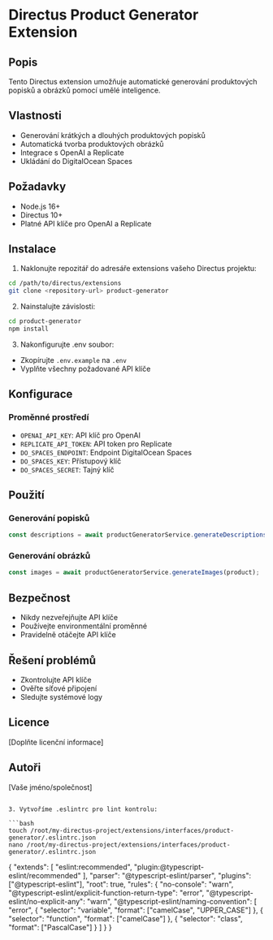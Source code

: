 # Directus Product Generator Extension

## Popis
Tento Directus extension umožňuje automatické generování produktových popisků a obrázků pomocí umělé inteligence.

## Vlastnosti
- Generování krátkých a dlouhých produktových popisků
- Automatická tvorba produktových obrázků
- Integrace s OpenAI a Replicate
- Ukládání do DigitalOcean Spaces

## Požadavky
- Node.js 16+
- Directus 10+
- Platné API klíče pro OpenAI a Replicate

## Instalace

1. Naklonujte repozitář do adresáře extensions vašeho Directus projektu:
```bash
cd /path/to/directus/extensions
git clone <repository-url> product-generator
```

2. Nainstalujte závislosti:
```bash
cd product-generator
npm install
```

3. Nakonfigurujte .env soubor:
- Zkopírujte `.env.example` na `.env`
- Vyplňte všechny požadované API klíče

## Konfigurace

### Proměnné prostředí
- `OPENAI_API_KEY`: API klíč pro OpenAI
- `REPLICATE_API_TOKEN`: API token pro Replicate
- `DO_SPACES_ENDPOINT`: Endpoint DigitalOcean Spaces
- `DO_SPACES_KEY`: Přístupový klíč
- `DO_SPACES_SECRET`: Tajný klíč

## Použití

### Generování popisků
```typescript
const descriptions = await productGeneratorService.generateDescriptions(product);
```

### Generování obrázků
```typescript
const images = await productGeneratorService.generateImages(product);
```

## Bezpečnost
- Nikdy nezveřejňujte API klíče
- Používejte environmentální proměnné
- Pravidelně otáčejte API klíče

## Řešení problémů
- Zkontrolujte API klíče
- Ověřte síťové připojení
- Sledujte systémové logy

## Licence
[Doplňte licenční informace]

## Autoři
[Vaše jméno/společnost]
```

3. Vytvoříme .eslintrc pro lint kontrolu:

```bash
touch /root/my-directus-project/extensions/interfaces/product-generator/.eslintrc.json
nano /root/my-directus-project/extensions/interfaces/product-generator/.eslintrc.json
```

<antArtifact identifier="eslint-config" type="application/vnd.ant.code" language="json" title="ESLint konfigurace pro Product Generator">
{
    "extends": [
        "eslint:recommended",
        "plugin:@typescript-eslint/recommended"
    ],
    "parser": "@typescript-eslint/parser",
    "plugins": ["@typescript-eslint"],
    "root": true,
    "rules": {
        "no-console": "warn",
        "@typescript-eslint/explicit-function-return-type": "error",
        "@typescript-eslint/no-explicit-any": "warn",
        "@typescript-eslint/naming-convention": [
            "error",
            {
                "selector": "variable",
                "format": ["camelCase", "UPPER_CASE"]
            },
            {
                "selector": "function",
                "format": ["camelCase"]
            },
            {
                "selector": "class",
                "format": ["PascalCase"]
            }
        ]
    }
}
